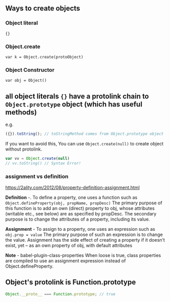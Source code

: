 

## Ways to create objects

### Object literal

`{}`

### Object.create

`var k = Object.create(protoObject)`

### Object Constructor

`var obj = Object()`

## all object literals `{}` have a protolink chain to `Object.prototype` object (which has useful methods)

e.g.
```js
({}).toString(); // toStringMethod comes from Object.prototype object
```

If you want to avoid this, You can use `Object.create(null)` to create object without protolink.

```js
var vv = Object.create(null)
// vv.toString() // Syntax Error!
``` 

### assignment vs definition

https://2ality.com/2012/08/property-definition-assignment.html

**Definition** -. To define a property, one uses a function such as
    `Object.defineProperty(obj, propName, propDesc)`
The primary purpose of this function is to add an own (direct) property to obj, whose attributes (writable etc., see below) are as specified by propDesc. The secondary purpose is to change the attributes of a property, including its value.


**Assignment** - To assign to a property, one uses an expression such as
    `obj.prop = value`
    The primary purpose of such an expression is to change the value.
    Assignment has the side effect of creating a property if it doesn’t exist, yet – as an own property of obj, with default attributes

**Note** - babel-plugin-class-properties When loose is true, class properties are compiled to use an assignment expression instead of Object.defineProperty.

## Object's protolink is Function.prototype

```js
Object.__proto__ === Function.prototype; // true
```
